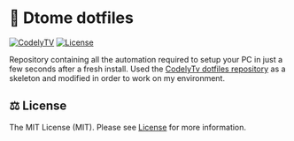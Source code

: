 # 🚀 Dtome dotfiles

[![CodelyTV](https://img.shields.io/badge/codely-tv-green.svg?style=flat-square)](codely.tv)
[![License](https://img.shields.io/github/license/CodelyTV/scala-http-api.svg?style=flat-square)](LICENSE)

Repository containing all the automation required to setup your PC in just a few seconds after a fresh install.
Used the [CodelyTv dotfiles repository](https://github.com/CodelyTV/dotfiles) as a skeleton and modified in order to 
work on my environment. 

## ⚖️ License

The MIT License (MIT). Please see [License](LICENSE) for more information.
